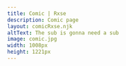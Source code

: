 ```yaml
---
title: Comic | Rxse
description: Comic page
layout: comicRxse.njk
altText: The sub is gonna need a sub
image: comic.jpg
width: 1008px
height: 1221px
---
```

